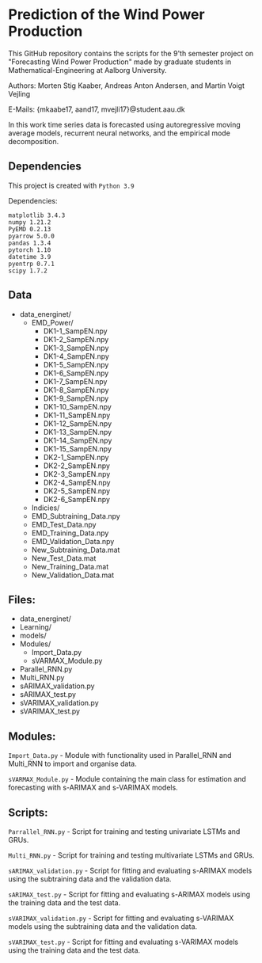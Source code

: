 # Prediction of the Wind Power Production
This GitHub repository contains the scripts for the 9'th semester project on "Forecasting Wind Power Production" made by graduate students in Mathematical-Engineering at Aalborg University.

Authors:	Morten Stig Kaaber, Andreas Anton Andersen, and Martin Voigt Vejling

E-Mails:	{mkaabe17, aand17, mvejli17}@student.aau.dk

In this work time series data is forecasted using autoregressive moving average models, recurrent neural networks, and the empirical mode decomposition.


## Dependencies
This project is created with `Python 3.9`

Dependencies:
```
matplotlib 3.4.3
numpy 1.21.2
PyEMD 0.2.13
pyarrow 5.0.0
pandas 1.3.4
pytorch 1.10
datetime 3.9
pyentrp 0.7.1
scipy 1.7.2
```


## Data
- data_energinet/
  - EMD_Power/
    - DK1-1_SampEN.npy
    - DK1-2_SampEN.npy
    - DK1-3_SampEN.npy
    - DK1-4_SampEN.npy
    - DK1-5_SampEN.npy
    - DK1-6_SampEN.npy
    - DK1-7_SampEN.npy
    - DK1-8_SampEN.npy
    - DK1-9_SampEN.npy
    - DK1-10_SampEN.npy
    - DK1-11_SampEN.npy
    - DK1-12_SampEN.npy
    - DK1-13_SampEN.npy
    - DK1-14_SampEN.npy
    - DK1-15_SampEN.npy
    - DK2-1_SampEN.npy
    - DK2-2_SampEN.npy
    - DK2-3_SampEN.npy
    - DK2-4_SampEN.npy
    - DK2-5_SampEN.npy
    - DK2-6_SampEN.npy
  - Indicies/
  - EMD_Subtraining_Data.npy
  - EMD_Test_Data.npy
  - EMD_Training_Data.npy
  - EMD_Validation_Data.npy
  - New_Subtraining_Data.mat
  - New_Test_Data.mat
  - New_Training_Data.mat
  - New_Validation_Data.mat

## Files:
- data_energinet/
- Learning/
- models/
- Modules/
	- Import_Data.py
	- sVARMAX_Module.py
- Parallel_RNN.py
- Multi_RNN.py
- sARIMAX_validation.py
- sARIMAX_test.py
- sVARIMAX_validation.py
- sVARIMAX_test.py

## Modules:
`Import_Data.py`
	- Module with functionality used in Parallel_RNN and Multi_RNN to import and organise data.

`sVARMAX_Module.py`
	- Module containing the main class for estimation and forecasting with s-ARIMAX and s-VARIMAX models.

## Scripts:
`Parrallel_RNN.py`
	- Script for training and testing univariate LSTMs and GRUs.
	
`Multi_RNN.py`
	- Script for training and testing multivariate LSTMs and GRUs.

`sARIMAX_validation.py`
	- Script for fitting and evaluating s-ARIMAX models using the subtraining data and the validation data.

`sARIMAX_test.py`
	- Script for fitting and evaluating s-ARIMAX models using the training data and the test data.

`sVARIMAX_validation.py`
	- Script for fitting and evaluating s-VARIMAX models using the subtraining data and the validation data.

`sVARIMAX_test.py`
	- Script for fitting and evaluating s-VARIMAX models using the training data and the test data.
